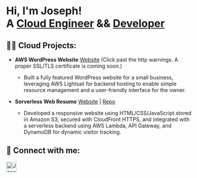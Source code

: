 <h1>Hi, I'm Joseph! <br/> A <a href="https://linkedin.com/in/josephclaycodes/">Cloud Engineer</a> && <a href="https://github.com/ShrillLight"> Developer</a>

<h2>👨‍💻 Cloud Projects:</h2>

- <b>AWS WordPress Website</b> [Website](https://3.22.36.205.nip.io/) (Click past the http warnings. A proper SSL/TLS certificate is coming soon.)
  - Built a fully featured WordPress website for a small business, leveraging AWS Lightsail for backend hosting to enable simple resource management and a user-friendly interface for the owner.

- <b>Serverless Web Resume</b> [Website](https://www.devjrc.com/) | [Repo](https://github.com/ShrillLight/AWS-Serverless-Resume)
  - Developed a responsive website using HTML/CSS/JavaScript stored in Amazon S3, secured with CloudFront HTTPS, and integrated with a serverless backend using AWS Lambda, API Gateway, and DynamoDB for dynamic visitor tracking.

<h2> 🤳 Connect with me:</h2>

[<img align="left" alt="Joseph | LinkedIn" width="28px" src="https://cdn.jsdelivr.net/npm/simple-icons@v3/icons/linkedin.svg" />][linkedin]

[linkedin]: https://linkedin.com/in/josephclaycodes/

